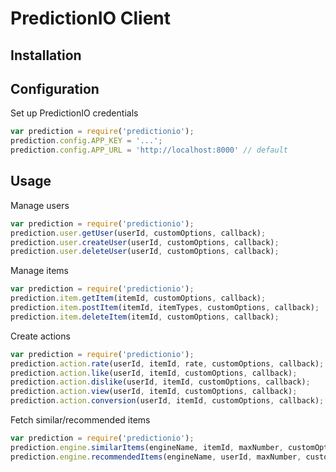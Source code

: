 # PredictionIO Client

## Installation

## Configuration
Set up PredictionIO credentials
```javascript
var prediction = require('predictionio');
prediction.config.APP_KEY = '...';
prediction.config.APP_URL = 'http://localhost:8000' // default
```

## Usage
Manage users
```javascript
var prediction = require('predictionio');
prediction.user.getUser(userId, customOptions, callback);
prediction.user.createUser(userId, customOptions, callback);
prediction.user.deleteUser(userId, customOptions, callback);
```

Manage items
```javascript
var prediction = require('predictionio');
prediction.item.getItem(itemId, customOptions, callback);
prediction.item.postItem(itemId, itemTypes, customOptions, callback);
prediction.item.deleteItem(itemId, customOptions, callback);
```

Create actions
```javascript
var prediction = require('predictionio');
prediction.action.rate(userId, itemId, rate, customOptions, callback);
prediction.action.like(userId, itemId, customOptions, callback);
prediction.action.dislike(userId, itemId, customOptions, callback);
prediction.action.view(userId, itemId, customOptions, callback);
prediction.action.conversion(userId, itemId, customOptions, callback);
```

Fetch similar/recommended items
```javascript
var prediction = require('predictionio');
prediction.engine.similarItems(engineName, itemId, maxNumber, customOptions, callback);
prediction.engine.recommendedItems(engineName, userId, maxNumber, customOptions, callback);
```
